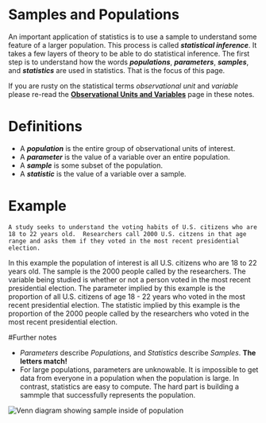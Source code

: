 # Samples and Populations

An important application of statistics is to use a sample to understand some feature of a larger population.  This process is called ***statistical inference***.  It takes a few layers of theory to be able to do statistical inference.  The first step is to understand how the words ***populations***, ***parameters***, ***samples***, and ***statistics*** are used in statistics.  That is the focus of this page.

If you are rusty on the statistical terms *observational unit* and *variable* please re-read the [**Observational Units and Variables**](https://github.com/PeterDrake/liber_pythonis/blob/master/level_i/markdown/quant_cat.md) page in these notes.

# Definitions
* A ***population*** is the entire group of observational units of interest.
* A ***parameter*** is the value of a variable over an entire population.
* A ***sample*** is some subset of the population.
* A ***statistic*** is the value of a variable over a sample.

# Example
`A study seeks to understand the voting habits of U.S. citizens who are 18 to 22 years old.  Researchers call 2000 U.S. citzens in that age range and asks them if they voted in the most recent presidential election.`

In this example the population of interest is all U.S. citizens who are 18 to 22 years old.  The sample is the 2000 people called by the researchers.  The variable being studied is whether or not a person voted in the most recent presidential election. The parameter implied by this example is the proportion of all U.S. citizens of age 18 - 22 years who voted in the most recent presidential election.   The statistic implied by this example is the proportion of the 2000 people called by the researchers who voted in the most recent presidential election.

#Further notes

* *Parameters* describe *Populations*, and *Statistics* describe *Samples*.  **The letters match!**
* For large populations, parameters are unknowable.  It is impossible to get data from everyone in a population when the population is large. In contrast, statistics are easy to compute.  The hard part is building a sammple that successfully represents the population.

![Venn diagram showing sample inside of population](samppop.png)
